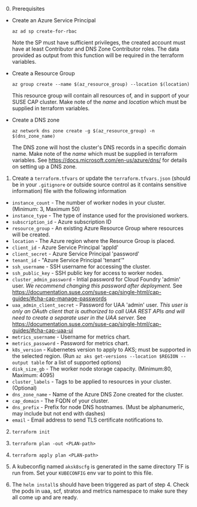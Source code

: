 0. Prerequisites
  * Create an Azure Service Principal
    ```
    az ad sp create-for-rbac
    ```
    Note the SP must have sufficient privileges, the created account must have at least Contributor and DNS Zone Contributor roles. The data provided as output from this function will be required in the terraform variables.

  * Create a Resource Group
    ```
    az group create --name $(az_resource_group) --location $(location)
    ```
    This resource group will contain all resources of, and in support of your SUSE CAP cluster. Make note of the _name_ and _location_ which must be supplied in terraform variables.

  * Create a DNS zone
    ```
    az network dns zone create -g $(az_resource_group) -n $(dns_zone_name)
    ```
    The DNS zone will host the cluster's DNS records in a specific domain name. Make note of the _name_ which must be supplied in terraform variables. See https://docs.microsoft.com/en-us/azure/dns/ for details on setting up a DNS zone.

1. Create a `terraform.tfvars` or update the `terraform.tfvars.json` (should be in your `.gitignore` or outside source control as it contains sensitive information) file with the following information
  - `instance_count` - The number of worker nodes in your cluster. (Minimum: 3, Maximum 50)
  - `instance_type` - The type of instance used for the provisioned workers.
  - `subscription_id` - Azure subscription ID
  - `resource_group` - An existing Azure Resource Group where resources will be created.
  - `location` - The Azure region where the Resource Group is placed.
  - `client_id` - Azure Service Principal 'appId'
  - `client_secret` - Azure Service Principal 'password'
  - `tenant_id` - "Azure Service Principal 'tenant'"
  - `ssh_username` - SSH username for accessing the cluster.
  - `ssh_public_key` - SSH public key for access to worker nodes.
  - `cluster_admin_password` - Intial password for Cloud Foundry 'admin' user. _We recommend changing this password after deployment._ See https://documentation.suse.com/suse-cap/single-html/cap-guides/#cha-cap-manage-passwords
  - `uaa_admin_client_secret` - Password for UAA 'admin' user. _This user is only an OAuth client that is authorized to call UAA REST APIs and will need to create a separate user in the UAA server._ See https://documentation.suse.com/suse-cap/single-html/cap-guides/#cha-cap-uaa-ui
  - `metrics_username` - Username for metrics chart.
  - `metrics_password` - Password for metrics chart.
  - `k8s_version` - Kubernetes version to apply to AKS; must be supported in the selected region. (Run `az aks get-versions --location $REGION --output table` for a list of supported options)
  - `disk_size_gb` - The worker node storage capacity. (Minimum:80, Maximum: 4095)
  - `cluster_labels` - Tags to be applied to resources in your cluster. (Optional)
  - `dns_zone_name` - Name of the Azure DNS Zone created for the cluster.
  - `cap_domain` - The FQDN of your cluster.
  - `dns_prefix` - Prefix for node DNS hostnames. (Must be alphanumeric, may include but not end with dashes)
  - `email` - Email address to send TLS certificate notifications to.

2. `terraform init`

3. `terraform plan -out <PLAN-path>`

4. `terraform apply plan <PLAN-path>`

5. A kubeconfig named `aksk8scfg` is generated in the same directory TF is run from. Set your `KUBECONFIG` env var to point to this file.

6. The `helm install`s should have been triggered as part of step 4. Check the pods in uaa, scf, stratos and metrics namespace to make sure they all come up and are ready.
